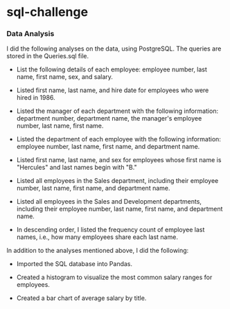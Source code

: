 # sql-challenge



### Data Analysis

I did the following analyses on the data, using PostgreSQL. The queries are stored in the Queries.sql file.
* List the following details of each employee: employee number, last name, first name, sex, and salary.


* Listed first name, last name, and hire date for employees who were hired in 1986.


* Listed the manager of each department with the following information: department number, department name, the manager's employee number, last name, first name.


* Listed the department of each employee with the following information: employee number, last name, first name, and department name.


* Listed first name, last name, and sex for employees whose first name is "Hercules" and last names begin with "B."


* Listed all employees in the Sales department, including their employee number, last name, first name, and department name.


* Listed all employees in the Sales and Development departments, including their employee number, last name, first name, and department name.


* In descending order, I listed the frequency count of employee last names, i.e., how many employees share each last name.

In addition to the analyses mentioned above, I did the following:

* Imported the SQL database into Pandas. 

* Created a histogram to visualize the most common salary ranges for employees.

* Created a bar chart of average salary by title.
